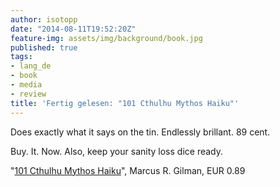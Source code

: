 ```yaml
---
author: isotopp
date: "2014-08-11T19:52:20Z"
feature-img: assets/img/background/book.jpg
published: true
tags:
- lang_de
- book
- media
- review
title: 'Fertig gelesen: "101 Cthulhu Mythos Haiku"'
---
```

Does exactly what it says on the tin. Endlessly brillant. 89 cent.

Buy. It. Now. Also, keep your sanity loss dice ready.

"[101 Cthulhu Mythos Haiku](http://www.amazon.de/Cthulhu-Mythos-Haiku-English-Edition-ebook/dp/B00KJMWHAK)", Marcus R. Gilman, EUR 0.89
